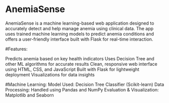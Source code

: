 # AnemiaSense

AnemiaSense is a machine learning-based web application designed to accurately detect and help manage anemia using clinical data. The app uses trained machine learning models to predict anemia conditions and offers a user-friendly interface built with Flask for real-time interaction.

#Features:

Predicts anemia based on key health indicators
Uses Decision Tree and other ML algorithms for accurate results
Clean, responsive web interface using HTML, CSS, and JavaScript
Built with Flask for lightweight deployment
Visualizations for data insights

#Machine Learning:
Model Used: Decision Tree Classifier (Scikit-learn)
Data Processing: Handled using Pandas and NumPy
Evaluation & Visualization: Matplotlib and Seaborn

